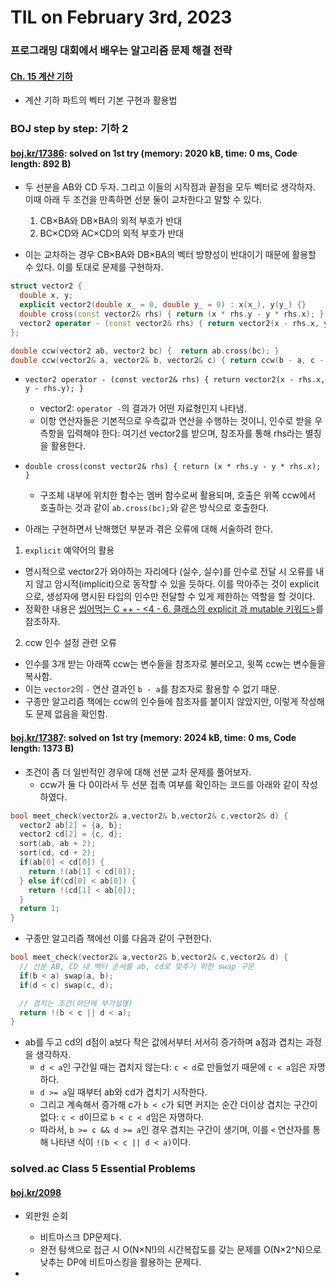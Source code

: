 # **TIL on February 3rd, 2023**
### 프로그래밍 대회에서 배우는 알고리즘 문제 해결 전략
#### [Ch. 15 계산 기하](../../../Computer%20Science/KooJongMan/ch15-02-03-2023.md)
* 계산 기하 파트의 벡터 기본 구현과 활용법

### BOJ step by step: 기하 2
#### [boj.kr/17386](../../../Problem%20Solving/boj/Math/17386-02-03-2023.cpp): solved on 1st try (memory: 2020 kB, time: 0 ms, Code length: 892 B)
* 두 선분을 AB와 CD 두자. 그리고 이들의 시작점과 끝점을 모두 벡터로 생각하자. 이때 아래 두 조건을 만족하면 선분 둘이 교차한다고 말할 수 있다.
  1. CB×BA와 DB×BA의 외적 부호가 반대
  2. BC×CD와 AC×CD의 외적 부호가 반대

* 이는 교차하는 경우 CB×BA와 DB×BA의 벡터 방향성이 반대이기 때문에 활용할 수 있다. 이를 토대로 문제를 구현하자.

```cpp
struct vector2 {
  double x, y;
  explicit vector2(double x_ = 0, double y_ = 0) : x(x_), y(y_) {}
  double cross(const vector2& rhs) { return (x * rhs.y - y * rhs.x); }
  vector2 operator - (const vector2& rhs) { return vector2(x - rhs.x, y - rhs.y); }
};

double ccw(vector2 ab, vector2 bc) {  return ab.cross(bc); }
double ccw(vector2& a, vector2& b, vector2& c) { return ccw(b - a, c - b); }
```

* `vector2 operator - (const vector2& rhs) { return vector2(x - rhs.x, y - rhs.y); }`
  - vector2: `operator -`의 결과가 어떤 자료형인지 나타냄.
  - 이항 연산자들은 기본적으로 우측값과 연산을 수행하는 것이니, 인수로 받을 우측항을 입력해야 한다: 여기선 vector2를 받으며, 참조자를 통해 rhs라는 별칭을 활용한다.

* `double cross(const vector2& rhs) { return (x * rhs.y - y * rhs.x); }`
  - 구조체 내부에 위치한 함수는 멤버 함수로써 활용되며, 호출은 위쪽 ccw에서 호출하는 것과 같이 `ab.cross(bc);`와 같은 방식으로 호출한다.

* 아래는 구현하면서 난해했던 부분과 겪은 오류에 대해 서술하려 한다.
1. `explicit` 예약어의 활용
  - 명시적으로 vector2가 와야하는 자리에다 (실수, 실수)를 인수로 전달 시 오류를 내지 않고 암시적(implicit)으로 동작할 수 있을 듯하다. 이를 막아주는 것이 explicit으로, 생성자에 명시된 타입의 인수만 전달할 수 있게 제한하는 역할을 할 것이다.
  - 정확한 내용은 [씹어먹는 C ++ - <4 - 6. 클래스의 explicit 과 mutable 키워드>](https://modoocode.com/253)를 참조하자.

2. ccw 인수 설정 관련 오류
  - 인수를 3개 받는 아래쪽 ccw는 변수들을 참조자로 불러오고, 윗쪽 ccw는 변수들을 복사함.
  - 이는 `vector2`의 `-` 연산 결과인 `b - a`를 참조자로 활용할 수 없기 때문.
  - 구종만 알고리즘 책에는 ccw의 인수들에 참조자를 붙이지 않았지만, 이렇게 작성해도 문제 없음을 확인함.


#### [boj.kr/17387](../../../Problem%20Solving/boj/Math/17387-02-03-2023.cpp): solved on 1st try (memory: 2024 kB, time: 0 ms, Code length: 1373 B)
* 조건이 좀 더 일반적인 경우에 대해 선분 교차 문제를 풀어보자.
  - ccw가 둘 다 0이라서 두 선분 접촉 여부를 확인하는 코드를 아래와 같이 작성하였다.

```cpp
bool meet_check(vector2& a,vector2& b,vector2& c,vector2& d) {
  vector2 ab[2] = {a, b};
  vector2 cd[2] = {c, d};
  sort(ab, ab + 2);
  sort(cd, cd + 2);
  if(ab[0] < cd[0]) {
    return !(ab[1] < cd[0]);
  } else if(cd[0] < ab[0]) {
    return !(cd[1] < ab[0]);
  }
  return 1;
}
```

  - 구종만 알고리즘 책에선 이를 다음과 같이 구현한다.

```cpp
bool meet_check(vector2& a,vector2& b,vector2& c,vector2& d) {
  // 선분 AB, CD 내 벡터 순서를 ab, cd로 맞추기 위한 swap 구문
  if(b < a) swap(a, b);
  if(d < c) swap(c, d);

  // 겹치는 조건(하단에 부가설명)
  return !(b < c || d < a);
}
```

* ab를 두고 cd의 d점이 a보다 작은 값에서부터 서서히 증가하며 a점과 겹치는 과정을 생각하자.
  - `d < a`인 구간일 때는 겹치지 않는다: `c < d`로 만들었기 때문에 `c < a`임은 자명하다.
  - `d >= a`일 때부터 ab와 cd가 겹치기 시작한다.
  - 그리고 계속해서 증가해 c가 `b < c`가 되면 커지는 순간 더이상 겹치는 구간이 없다: `c < d`이므로 `b < c < d`임은 자명하다.
  - 따라서, `b >= c && d >= a`인 경우 겹치는 구간이 생기며, 이를 `<` 연산자를 통해 나타낸 식이 `!(b < c || d < a)`이다.


### solved.ac Class 5 Essential Problems
#### [boj.kr/2098](../../../Problem%20Solving/boj/solvedac/2098-02-03-2023.cpp)
* 외판원 순회
  - 비트마스크 DP문제다.
  - 완전 탐색으로 접근 시 O(N×N!)의 시간복잡도를 갖는 문제를 O(N×2^N)으로 낮추는 DP에 비트마스킹을 활용하는 문제다.
  
* 